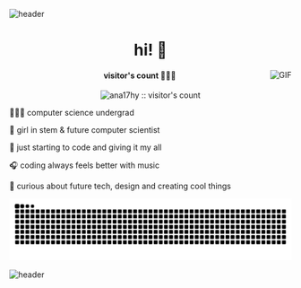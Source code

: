 
![header](https://github.com/user-attachments/assets/cbb10678-b47d-4405-8d2b-055d1004f641)

<h1 align="center">hi! 🦔</h1>

<img align="right" alt="GIF" src="https://github.com/user-attachments/assets/f54c7363-1918-4c4a-bbf3-08a0939dd9ab"/>


<h4 align="center">visitor's count 🕵🏽‍♀️</h4>

<p align="center">
  <img src="https://profile-counter.glitch.me/ana17hy/count.svg" alt="ana17hy :: visitor's count"/>
</p>


 

👩🏽‍💻 computer science undergrad 

💫 girl in stem & future computer scientist

🌷 just starting to code and giving it my all

🎧 coding always feels better with music

🌟 curious about future tech, design and creating cool things



<div align="center">
  <picture>
    <source media="(prefers-color-scheme: dark)" srcset="https://raw.githubusercontent.com/ana17hy/ana17hy/output/snake-pastel-dark.svg" />
    <source media="(prefers-color-scheme: light)" srcset="https://raw.githubusercontent.com/ana17hy/ana17hy/output/snake-pastel.svg" />
    <img alt="GitHub contribution snake animation" src="https://raw.githubusercontent.com/ana17hy/ana17hy/output/snake-pastel.svg" />
  </picture>
</div>

![header](https://github.com/user-attachments/assets/938ab3ae-9a60-4682-aadb-a795d806fdd0)


